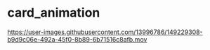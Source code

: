 # card_animation

https://user-images.githubusercontent.com/13996786/149229308-b9d9c06e-492a-45f0-8b89-6b71516c8afb.mov

